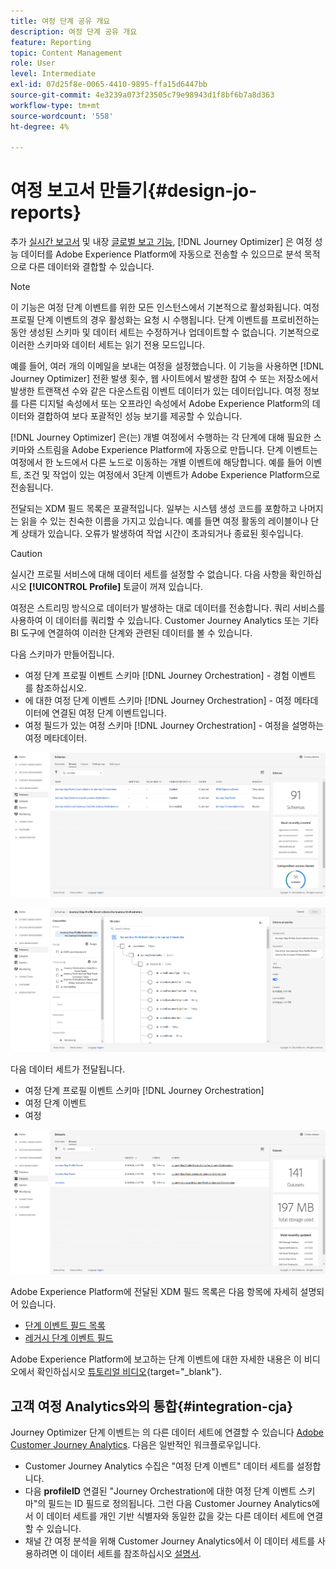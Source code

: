 ```yaml
---
title: 여정 단계 공유 개요
description: 여정 단계 공유 개요
feature: Reporting
topic: Content Management
role: User
level: Intermediate
exl-id: 07d25f8e-0065-4410-9895-ffa15d6447bb
source-git-commit: 4e3239a073f23505c79e98943d1f8bf6b7a8d363
workflow-type: tm+mt
source-wordcount: '558'
ht-degree: 4%

---
```


# 여정 보고서 만들기{#design-jo-reports}

추가 [실시간 보고서](live-report.md) 및 내장 [글로벌 보고 기능](global-report.md), [!DNL Journey Optimizer] 은 여정 성능 데이터를 Adobe Experience Platform에 자동으로 전송할 수 있으므로 분석 목적으로 다른 데이터와 결합할 수 있습니다.

>[!NOTE]
>
>이 기능은 여정 단계 이벤트를 위한 모든 인스턴스에서 기본적으로 활성화됩니다. 여정 프로필 단계 이벤트의 경우 활성화는 요청 시 수행됩니다. 단계 이벤트를 프로비전하는 동안 생성된 스키마 및 데이터 세트는 수정하거나 업데이트할 수 없습니다. 기본적으로 이러한 스키마와 데이터 세트는 읽기 전용 모드입니다.

예를 들어, 여러 개의 이메일을 보내는 여정을 설정했습니다. 이 기능을 사용하면 [!DNL Journey Optimizer] 전환 발생 횟수, 웹 사이트에서 발생한 참여 수 또는 저장소에서 발생한 트랜잭션 수와 같은 다운스트림 이벤트 데이터가 있는 데이터입니다. 여정 정보를 다른 디지털 속성에서 또는 오프라인 속성에서 Adobe Experience Platform의 데이터와 결합하여 보다 포괄적인 성능 보기를 제공할 수 있습니다.

[!DNL Journey Optimizer] 은(는) 개별 여정에서 수행하는 각 단계에 대해 필요한 스키마와 스트림을 Adobe Experience Platform에 자동으로 만듭니다. 단계 이벤트는 여정에서 한 노드에서 다른 노드로 이동하는 개별 이벤트에 해당합니다. 예를 들어 이벤트, 조건 및 작업이 있는 여정에서 3단계 이벤트가 Adobe Experience Platform으로 전송됩니다.

전달되는 XDM 필드 목록은 포괄적입니다. 일부는 시스템 생성 코드를 포함하고 나머지는 읽을 수 있는 친숙한 이름을 가지고 있습니다. 예를 들면 여정 활동의 레이블이나 단계 상태가 있습니다. 오류가 발생하여 작업 시간이 초과되거나 종료된 횟수입니다.

>[!CAUTION]
>
>실시간 프로필 서비스에 대해 데이터 세트를 설정할 수 없습니다. 다음 사항을 확인하십시오 **[!UICONTROL Profile]** 토글이 꺼져 있습니다.

여정은 스트리밍 방식으로 데이터가 발생하는 대로 데이터를 전송합니다. 쿼리 서비스를 사용하여 이 데이터를 쿼리할 수 있습니다. Customer Journey Analytics 또는 기타 BI 도구에 연결하여 이러한 단계와 관련된 데이터를 볼 수 있습니다.

다음 스키마가 만들어집니다.

* 여정 단계 프로필 이벤트 스키마 [!DNL Journey Orchestration] - 경험 이벤트 를 참조하십시오.
* 에 대한 여정 단계 이벤트 스키마 [!DNL Journey Orchestration] - 여정 메타데이터에 연결된 여정 단계 이벤트입니다.
* 여정 필드가 있는 여정 스키마 [!DNL Journey Orchestration] - 여정을 설명하는 여정 메타데이터.

![](../assets/sharing1.png)

![](../assets/sharing2.png)

다음 데이터 세트가 전달됩니다.

* 여정 단계 프로필 이벤트 스키마 [!DNL Journey Orchestration]
* 여정 단계 이벤트
* 여정

![](../assets/sharing3.png)

Adobe Experience Platform에 전달된 XDM 필드 목록은 다음 항목에 자세히 설명되어 있습니다.

* [단계 이벤트 필드 목록](../reports/sharing-field-list.md)
* [레거시 단계 이벤트 필드](../reports/sharing-legacy-fields.md)

Adobe Experience Platform에 보고하는 단계 이벤트에 대한 자세한 내용은 이 비디오에서 확인하십시오 [튜토리얼 비디오](https://experienceleague.adobe.com/docs/journey-orchestration-learn/tutorials/reporting-step-events-to-adobe-experience-platform.html){target=&quot;_blank&quot;}.

## 고객 여정 Analytics와의 통합{#integration-cja}

Journey Optimizer 단계 이벤트는 의 다른 데이터 세트에 연결할 수 있습니다 [Adobe Customer Journey Analytics](https://experienceleague.adobe.com/docs/analytics-platform/using/cja-overview/cja-overview.html?lang=ko). 다음은 일반적인 워크플로우입니다.

* Customer Journey Analytics 수집은 &quot;여정 단계 이벤트&quot; 데이터 세트를 설정합니다.
* 다음 **profileID** 연결된 &quot;Journey Orchestration에 대한 여정 단계 이벤트 스키마&quot;의 필드는 ID 필드로 정의됩니다. 그런 다음 Customer Journey Analytics에서 이 데이터 세트를 개인 기반 식별자와 동일한 값을 갖는 다른 데이터 세트에 연결할 수 있습니다.
* 채널 간 여정 분석을 위해 Customer Journey Analytics에서 이 데이터 세트를 사용하려면 이 데이터 세트를 참조하십시오 [설명서](https://experienceleague.adobe.com/docs/analytics-platform/using/cja-usecases/cross-channel.html).


